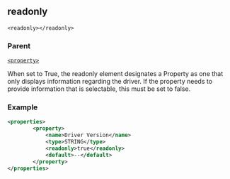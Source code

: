 ## readonly

`<readonly></readonly>`


### Parent

[`<property>`][1]


When set to True, the readonly element designates a Property as one that only displays information regarding the driver. If the property needs to provide information that is selectable, this must be set to false. 

### Example

```xml
<properties>
		<property>
			<name>Driver Version</name>
			<type>STRING</type>
			<readonly>true</readonly>
			<default>--</default>
		</property>
</properties>
```




[1]:	https://verbose-telegram-5004f902.pages.github.io/#properties-xml-property